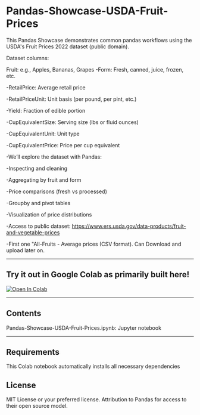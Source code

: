 # Pandas-Showcase-USDA-Fruit-Prices
This Pandas Showcase demonstrates common pandas workflows using the USDA's Fruit Prices 2022 dataset (public domain).

Dataset columns:

Fruit: e.g., Apples, Bananas, Grapes
-Form: Fresh, canned, juice, frozen, etc.

-RetailPrice: Average retail price

-RetailPriceUnit: Unit basis (per pound, per pint, etc.)

-Yield: Fraction of edible portion

-CupEquivalentSize: Serving size (lbs or fluid ounces)

-CupEquivalentUnit: Unit type

-CupEquivalentPrice: Price per cup equivalent

-We’ll explore the dataset with Pandas:

-Inspecting and cleaning

-Aggregating by fruit and form

-Price comparisons (fresh vs processed)

-Groupby and pivot tables

-Visualization of price distributions

-Access to public dataset: https://www.ers.usda.gov/data-products/fruit-and-vegetable-prices

-First one "All-Fruits - Average prices (CSV format). Can Download and upload later on.

---

## Try it out in Google Colab as primarily built here!

[![Open In Colab](https://colab.research.google.com/assets/colab-badge.svg)](https://colab.research.google.com/github/RGithub23/Pandas-Showcase-USDA-Fruit-Prices/blob/main/pandas_showcase_usda_fruit_prices.ipynb)

---

## Contents

Pandas-Showcase-USDA-Fruit-Prices.ipynb: Jupyter notebook

---
## Requirements

This Colab notebook automatically installs all necessary dependencies

## License
MIT License or your preferred license.  Attribution to Pandas for access to their open source model.

